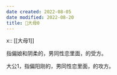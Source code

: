 ```yaml
---
date created: 2022-08-05
date modified: 2022-08-20
title: 🐤大母0
---
```


x:: [[大母1]]

指偏娘和阴柔的，男同性恋里面，的受方。

大公1，指偏阳刚的，男同性恋里面，的攻方。
